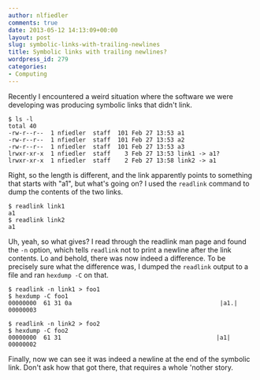 ```yaml
---
author: nlfiedler
comments: true
date: 2013-05-12 14:13:09+00:00
layout: post
slug: symbolic-links-with-trailing-newlines
title: Symbolic links with trailing newlines?
wordpress_id: 279
categories:
- Computing
---
```


Recently I encountered a weird situation where the software we were developing was producing symbolic links that didn't link.


    
    
    $ ls -l
    total 40
    -rw-r--r--  1 nfiedler  staff  101 Feb 27 13:53 a1
    -rw-r--r--  1 nfiedler  staff  101 Feb 27 13:53 a2
    -rw-r--r--  1 nfiedler  staff  101 Feb 27 13:53 a3
    lrwxr-xr-x  1 nfiedler  staff    3 Feb 27 13:53 link1 -> a1?
    lrwxr-xr-x  1 nfiedler  staff    2 Feb 27 13:58 link2 -> a1
    



Right, so the length is different, and the link apparently points to something that starts with "a1", but what's going on? I used the `readlink` command to dump the contents of the two links.


    
    
    $ readlink link1
    a1
    $ readlink link2
    a1
    



Uh, yeah, so what gives? I read through the readlink man page and found the `-n` option, which tells `readlink` not to print a newline after the link contents. Lo and behold, there was now indeed a difference. To be precisely sure what the difference was, I dumped the `readlink` output to a file and ran `hexdump -C` on that.


    
    
    $ readlink -n link1 > foo1
    $ hexdump -C foo1
    00000000  61 31 0a                                          |a1.|
    00000003
    
    $ readlink -n link2 > foo2
    $ hexdump -C foo2
    00000000  61 31                                            |a1|
    00000002
    



Finally, now we can see it was indeed a newline at the end of the symbolic link. Don't ask how that got there, that requires a whole 'nother story.
